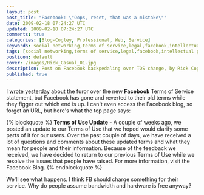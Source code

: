 ```yaml
---           
layout: post
post_title: "Facebook: \"Oops, reset, that was a mistake\""
date: 2009-02-18 07:24:27 UTC
updated: 2009-02-18 07:24:27 UTC
comments: true
categories: [Blog-Cogley, Professional, Web, Service]
keywords: social networking,terms of service,legal,facebook,intellectual property,terms of use,tos,furore
tags: [social networking,terms of service,legal,facebook,intellectual property,terms of use,tos,furore]
posticon: default
cover: /images/Rick_Casual_01.jpg
description: Post on Facebook backpedaling over TOS change, by Rick Cogley.
published: true
---
```

 
I [wrote yesterday](http://rick.cogley.info/blog/index.php?id=5366947200020189062) about the furor over the new **Facebook** Terms of Service statement, but Facebook has gone and reverted to their old terms while they figger out which end is up. I can't even access the Facebook blog, so forget an URL, but here's what the top page says: 

{% blockquote %}
__Terms of Use Update__ - A couple of weeks ago, we posted an update to our Terms of Use that we hoped would clarify some parts of it for our users. Over the past couple of days, we have received a lot of questions and comments about these updated terms and what they mean for people and their information. Because of the feedback we received, we have decided to return to our previous Terms of Use while we resolve the issues that people have raised. For more information, visit the Facebook Blog.
{% endblockquote %}

We'll see what happens. I think FB should charge something for their service. Why do people assume bandwidth and hardware is free anyway? 
